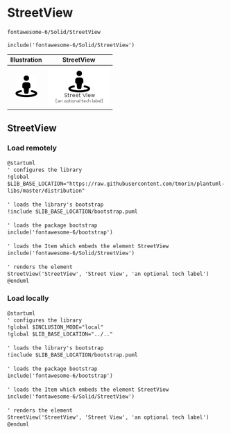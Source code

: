 # StreetView


```text
fontawesome-6/Solid/StreetView
```

```text
include('fontawesome-6/Solid/StreetView')
```



| Illustration | StreetView |
| :---: | :---: |
| ![illustration for Illustration](../../fontawesome-6/Solid/StreetView.png) | ![illustration for StreetView](../../fontawesome-6/Solid/StreetView.Local.png) |




## StreetView

### Load remotely
```plantuml
@startuml
' configures the library
!global $LIB_BASE_LOCATION="https://raw.githubusercontent.com/tmorin/plantuml-libs/master/distribution"

' loads the library's bootstrap
!include $LIB_BASE_LOCATION/bootstrap.puml

' loads the package bootstrap
include('fontawesome-6/bootstrap')

' loads the Item which embeds the element StreetView
include('fontawesome-6/Solid/StreetView')

' renders the element
StreetView('StreetView', 'Street View', 'an optional tech label')
@enduml
```

### Load locally
```plantuml
@startuml
' configures the library
!global $INCLUSION_MODE="local"
!global $LIB_BASE_LOCATION="../.."

' loads the library's bootstrap
!include $LIB_BASE_LOCATION/bootstrap.puml

' loads the package bootstrap
include('fontawesome-6/bootstrap')

' loads the Item which embeds the element StreetView
include('fontawesome-6/Solid/StreetView')

' renders the element
StreetView('StreetView', 'Street View', 'an optional tech label')
@enduml
```

